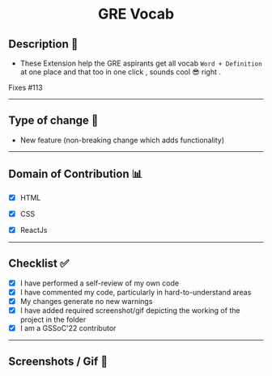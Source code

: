 <h1 align="center"> GRE Vocab </h1>

## Description 📜

- These Extension help the GRE aspirants get all vocab `Word + Definition` at one place and that too in one click , sounds cool 😎 right .

Fixes #113 

<hr />

## Type of change 📝

- New feature (non-breaking change which adds functionality)

<hr />

## Domain of Contribution 📊

- [x] HTML
- [x] CSS
- [x] ReactJs


<hr />
 
## Checklist ✅

- [x] I have performed a self-review of my own code
- [x] I have commented my code, particularly in hard-to-understand areas
- [x] My changes generate no new warnings
- [x] I have added required screenshot/gif depicting the working of the project in the folder
- [x] I am a GSSoC'22 contributor

<hr />

## Screenshots / Gif 📸



